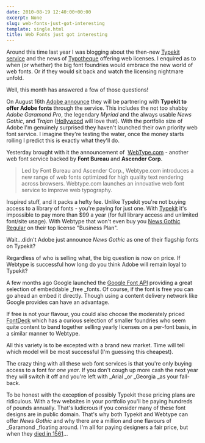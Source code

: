 ```yaml
---
date: 2010-08-19 12:40:00+00:00
excerpt: None
slug: web-fonts-just-got-interesting
template: single.html
title: Web Fonts just got interesting
---
```


Around this time last year I was blogging about the then-new [Typekit service](https://dbushell.com/2009/09/19/typekit/) and the news of [Typotheque](https://dbushell.com/2009/10/20/typotheque-offer-web-licenses/) offering web licenses. I enquired as to when (or whether) the big font foundries would embrace the new world of web fonts. Or if they would sit back and watch the licensing nightmare unfold.

Well, this month has answered a few of those questions!

On August 16th [Adobe announce](http://blog.typekit.com/2010/08/16/typekit-and-adobe/) they will be partnering with **Typekit to offer Adobe fonts** through the service. This includes the not too shabby _Adobe Garamond Pro_, the legendary _Myriad_ and the always usable _News Gothic_, and _Trajan_ ([Hollywood](http://www.flickr.com/groups/trajanfilmposter/) will love that). With the portfolio size of Adobe I'm genuinely surprised they haven't launched their own priority web font service. I imagine they're testing the water, once the money starts rolling I predict this is exactly what they'll do.

Yesterday brought with it the announcement of  [WebType.com](http://www.webtype.com/) - another web font service backed by **Font Bureau** and **Ascender Corp**.


<blockquote><p>Led by Font Bureau and Ascender Corp., Webtype.com introduces a new range of web fonts optimized for high quality text rendering across browsers. Webtype.com launches an innovative web font service to improve web typography.</p></blockquote>


Inspired stuff, and it packs a hefty fee. Unlike Typekit you're not buying access to a library of fonts - you're paying for just one. With [Typekit](https://typekit.com/plans) it's impossible to pay more than $99 a year (for full library access and unlimited font/site usage). With Webtype that won't even buy you [News Gothic Regular](http://www.webtype.com/font/news-gothic-regular/) on their top license "Business Plan".

Wait...didn't Adobe just announce _News Gothic_ as one of their flagship fonts on Typekit?

Regardless of who is selling what, the big question is now on price. If Webtype is successful how long do you think Adobe will remain loyal to Typekit?

A few months ago Google launched the [Google Font API](http://code.google.com/apis/webfonts/) providing a great selection of embeddable _free _fonts. Of course, if the font is free you can go ahead an embed it directly. Though using a content delivery network like Google provides can have an advantage.

If free is not your flavour, you could also choose the moderately priced [FontDeck](http://fontdeck.com) which has a curious selection of smaller foundries who seem quite content to band together selling yearly licenses on a per-font basis, in a similar manner to Webtype.

All this variety is to be excepted with a brand new market. Time will tell which model will be most successful (I'm guessing this cheapest).

The crazy thing with all these web font services is that you're only buying access to a font for _one year_. If you don't cough up more cash the next year they will switch it off and you're left with _Arial _or _Georgia _as your fall-back.

To be honest with the exception of possibly Typekit these pricing plans are ridiculous. With a few websites in your portfolio you'll be paying hundreds of pounds annually. That's ludicrous if you consider many of these font designs are in public domain. That's why both Typekit and Webtype can offer _News Gothic_ and why there are a million and one flavours of _Garamond _floating around. I'm all for paying designers a fair price, but when they [died in 1561](http://en.wikipedia.org/wiki/Garamond)...
